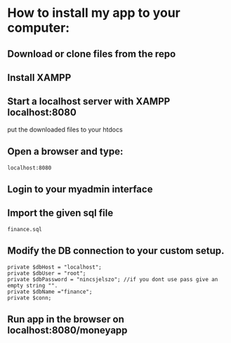 # How to install my app to your computer:

## Download or clone files from the repo

## Install XAMPP

## Start a localhost server with XAMPP localhost:8080

put the downloaded files to your htdocs

## Open a browser and type:

```
localhost:8080
```

## Login to your myadmin interface

## Import the given sql file

```
finance.sql
```

## Modify the DB connection to your custom setup.

```
private $dbHost = "localhost";
private $dbUser = "root";
private $dbPassword = "nincsjelszo"; //if you dont use pass give an empty string "".
private $dbName ="finance";
private $conn;
```

## Run app in the browser on localhost:8080/moneyapp
